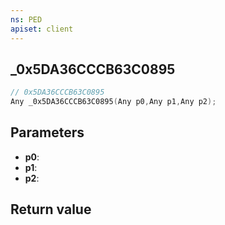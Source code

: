 ```yaml
---
ns: PED
apiset: client
---
```

## _0x5DA36CCCB63C0895

```c
// 0x5DA36CCCB63C0895
Any _0x5DA36CCCB63C0895(Any p0,Any p1,Any p2);
```


## Parameters
* **p0**:
* **p1**:
* **p2**:

## Return value

